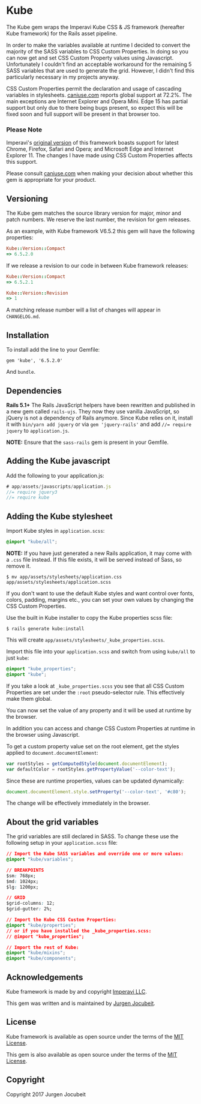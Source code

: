 # Kube

The Kube gem wraps the Imperavi Kube CSS & JS framework (hereafter Kube framework) for the Rails asset pipeline.

In order to make the variables available at runtime I decided to convert the majority of the SASS variables to CSS Custom Properties. In doing so you can now get and set CSS Custom Property values using Javascript. Unfortunately I couldn't find an acceptable workaround for the remaining 5 SASS variables that are used to generate the grid. However, I didn't find this particularly necessary in my projects anyway.

CSS Custom Properties permit the declaration and usage of cascading variables in stylesheets. [caniuse.com](https://caniuse.com/#feat=css-variables) reports global support at 72.2%. The main exceptions are Internet Explorer and Opera Mini. Edge 15 has partial support but only due to there being bugs present, so expect this will be fixed soon and full support will be present in that browser too.

### Please Note

Imperavi's [original version](https://github.com/imperavi/kube) of this framework boasts support for latest Chrome, Firefox, Safari and Opera; and Microsoft Edge and Internet Explorer 11. The changes I have made using CSS Custom Properties affects this support.

Please consult [caniuse.com](https://caniuse.com/#feat=css-variables) when making your decision about whether this gem is appropriate for your product.

## Versioning

The Kube gem matches the source library version for major, minor and patch numbers.
We reserve the last number, the revision for gem releases.

As an example, with Kube framework V6.5.2 this gem will have the following properties:

```ruby
Kube::Version::Compact
=> 6.5.2.0
```

If we release a revision to our code in between Kube framework releases:

```ruby
Kube::Version::Compact
=> 6.5.2.1

Kube::Version::Revision
=> 1
```

A matching release number will a list of changes will appear in `CHANGELOG.md`.

## Installation

To install add the line to your Gemfile:

```
gem 'kube', '6.5.2.0'
```

And `bundle`.

## Dependencies

**Rails 5.1+**
The Rails JavaScript helpers have been rewritten and published in a new gem called `rails-ujs`. They now they use vanilla JavaScript, so jQuery is not a dependency of Rails anymore. Since Kube  relies on it, install it with ```bin/yarn add jquery``` or  via ```gem 'jquery-rails'```  and add ```//= require jquery``` to ```application.js```.

**NOTE:** Ensure that the `sass-rails` gem is present in your Gemfile.

## Adding the Kube javascript

Add the following to your application.js:

```js
# app/assets/javascripts/application.js
//= require jquery3
//= require kube
```

## Adding the Kube stylesheet

Import Kube styles in `application.scss`:

```css
@import "kube/all";
```

**NOTE:** If you have just generated a new Rails application, it  may come with a `.css` file instead. If this file exists, it will be served instead of Sass, so remove it.

```
$ mv app/assets/stylesheets/application.css app/assets/stylesheets/application.scss
```

If you don't want to use the default Kube styles and want control over fonts, colors, padding, margins etc., you can set your own values by changing the CSS Custom Properties.

Use the built in Kube installer to copy the Kube properties scss file:

```
$ rails generate kube:install
```

This will create `app/assets/stylesheets/_kube_properties.scss`.

Import this file into your `application.scss` and switch from using `kube/all` to just `kube`:

```css
@import "kube_properties";
@import "kube";
```
If you take a look at `_kube_properties.scss` you see that all CSS Custom Properties are set under the `:root` pseudo-selector rule. This effectively make them global.

You can now set the value of any property and it will be used at runtime by the browser.

In addition you can access and change CSS Custom Properties at runtime in the browser using Javascript.

To get a custom property value set on the root element, get the styles applied to `document.documentElement`:

```js
var rootStyles = getComputedStyle(document.documentElement);
var defaultColor = rootStyles.getPropertyValue('--color-text');
```

Since these are runtime properties, values can be updated dynamically:

```js
document.documentElement.style.setProperty('--color-text', '#c80');
```

The change will be effectively immediately in the browser.

## About the grid variables

The grid variables are still declared in SASS. To change these use the following setup in your `application.scss` file:

```css
// Import the Kube SASS variables and override one or more values:
@import "kube/variables";

// BREAKPOINTS
$sm: 768px;
$md: 1024px;
$lg: 1200px;

// GRID
$grid-columns: 12;
$grid-gutter: 2%;

// Import the Kube CSS Custom Properties:
@import "kube/properties";
// or if you have installed the _kube_properties.scss:
// @import "kube_properties";

// Import the rest of Kube:
@import "kube/mixins";
@import "kube/components";
```

## Acknowledgements

Kube framework is made by and copyright [Imperavi LLC](https://imperavi.com/kube).

This gem was written and is maintained by [Jurgen Jocubeit](https://github.com/JurgenJocubeit).

## License

Kube framework is available as open source under the terms of the [MIT License](https://opensource.org/licenses/MIT).

This gem is also available as open source under the terms of the [MIT License](https://opensource.org/licenses/MIT).

## Copyright

Copyright 2017 Jurgen Jocubeit
